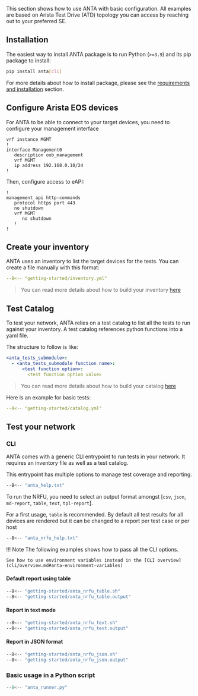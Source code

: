 <!--
  ~ Copyright (c) 2023-2025 Arista Networks, Inc.
  ~ Use of this source code is governed by the Apache License 2.0
  ~ that can be found in the LICENSE file.
  -->

This section shows how to use ANTA with basic configuration. All examples are based on Arista Test Drive (ATD) topology you can access by reaching out to your preferred SE.

## Installation

The easiest way to install ANTA package is to run Python (`>=3.9`) and its pip package to install:

```bash
pip install anta[cli]
```

For more details about how to install package, please see the [requirements and installation](./requirements-and-installation.md) section.

## Configure Arista EOS devices

For ANTA to be able to connect to your target devices, you need to configure your management interface

```eos
vrf instance MGMT
!
interface Management0
   description oob_management
   vrf MGMT
   ip address 192.168.0.10/24
!
```

Then, configure access to eAPI:

```eos
!
management api http-commands
   protocol https port 443
   no shutdown
   vrf MGMT
      no shutdown
   !
!
```

## Create your inventory

ANTA uses an inventory to list the target devices for the tests. You can create a file manually with this format:

```yaml
--8<-- "getting-started/inventory.yml"
```

> You can read more details about how to build your inventory [here](usage-inventory-catalog.md#device-inventory)

## Test Catalog

To test your network, ANTA relies on a test catalog to list all the tests to run against your inventory. A test catalog references python functions into a yaml file.

The structure to follow is like:

```yaml
<anta_tests_submodule>:
  - <anta_tests_submodule function name>:
      <test function option>:
        <test function option value>
```

> You can read more details about how to build your catalog [here](usage-inventory-catalog.md#test-catalog)

Here is an example for basic tests:

```yaml
--8<-- "getting-started/catalog.yml"
```

## Test your network

### CLI

ANTA comes with a generic CLI entrypoint to run tests in your network. It requires an inventory file as well as a test catalog.

This entrypoint has multiple options to manage test coverage and reporting.

```bash
--8<-- "anta_help.txt"
```

To run the NRFU, you need to select an output format amongst [`csv`, `json`, `md-report`, `table`, `text`, `tpl-report`].

For a first usage, `table` is recommended.  By default all test results for all devices are rendered but it can be changed to a report per test case or per host

```bash
--8<-- "anta_nrfu_help.txt"
```

!!! Note
    The following examples shows how to pass all the CLI options.

    See how to use environment variables instead in the [CLI overview](cli/overview.md#anta-environment-variables)

#### Default report using table

```bash
--8<-- "getting-started/anta_nrfu_table.sh"
--8<-- "getting-started/anta_nrfu_table.output"
```

#### Report in text mode

```bash
--8<-- "getting-started/anta_nrfu_text.sh"
--8<-- "getting-started/anta_nrfu_text.output"
```

#### Report in JSON format

```bash
--8<-- "getting-started/anta_nrfu_json.sh"
--8<-- "getting-started/anta_nrfu_json.output"
```

### Basic usage in a Python script

```python
--8<-- "anta_runner.py"
```
